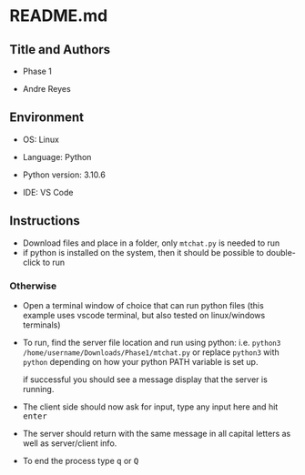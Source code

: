 # README.md

## Title and Authors

* Phase 1

* Andre Reyes

## Environment

* OS: Linux

* Language: Python

* Python version: 3.10.6

* IDE: VS Code

## Instructions

* Download files and place in a folder, only `mtchat.py` is needed to run
* if python is installed on the system, then it should be possible to double-click to run

### Otherwise
* Open a terminal window of choice that can run python files (this example uses vscode terminal, but also tested on linux/windows terminals)
* To run, find the server file location and run using python: i.e. `python3 /home/username/Downloads/Phase1/mtchat.py`
  or replace `python3` with `python` depending on how your python PATH variable is set up.

  if successful you should see a message display that the server is running.
* The client side should now ask for input, type any input here and hit <kbd>enter</kbd>
* The server should return with the same message in all capital letters as well as server/client info.
* To end the process type <kbd>q</kbd> or <kbd>Q</kbd>
